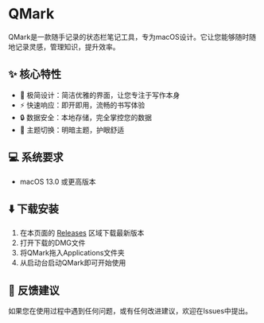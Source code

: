 # QMark

QMark是一款随手记录的状态栏笔记工具，专为macOS设计。它让您能够随时随地记录灵感，管理知识，提升效率。

## ✨ 核心特性

- 🎯 极简设计：简洁优雅的界面，让您专注于写作本身
- ⚡️ 快速响应：即开即用，流畅的书写体验
- 🔒 数据安全：本地存储，完全掌控您的数据
- 🎨 主题切换：明暗主题，护眼舒适

## 💻 系统要求

- macOS 13.0 或更高版本

## ⬇️ 下载安装

1. 在本页面的 [Releases](https://github.com/Liamzai/QMark-releases/releases) 区域下载最新版本
2. 打开下载的DMG文件
3. 将QMark拖入Applications文件夹
4. 从启动台启动QMark即可开始使用

## 🤝 反馈建议

如果您在使用过程中遇到任何问题，或有任何改进建议，欢迎在Issues中提出。